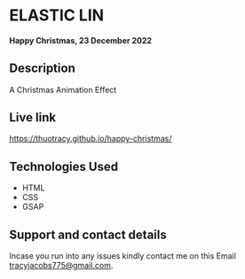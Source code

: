 # ELASTIC LIN

#### Happy Christmas, 23 December 2022

## Description
A Christmas Animation Effect

## Live link
https://thuotracy.github.io/happy-christmas/

## Technologies Used
* HTML
* CSS
* GSAP

## Support and contact details
Incase you run into any issues kindly contact me on this Email tracyjacobs775@gmail.com.

